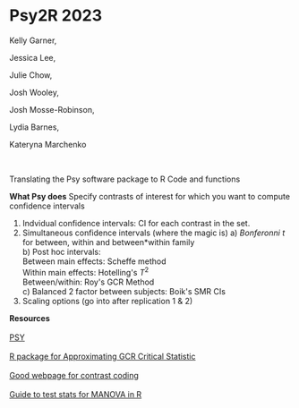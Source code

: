 # Psy2R 2023

Kelly Garner, 

Jessica Lee, 

Julie Chow, 

Josh Wooley, 

Josh Mosse-Robinson, 

Lydia Barnes,  

Kateryna Marchenko  


<br>

Translating the Psy software package to R Code and functions

**What Psy does**
Specify contrasts of interest for which you want to compute confidence intervals

 1.  Indvidual confidence intervals: CI for each contrast in the set.
 2.  Simultaneous confidence intervals (where the magic is)
    a) *Bonferonni t* for between, within and between*within family  
    b)  Post hoc intervals:  
          Between main effects: Scheffe method  
          Within main effects: Hotelling's $T^2$  
          Between/within: Roy's GCR Method  
    c) Balanced 2 factor between subjects: Boik's SMR CIs  
 3. Scaling options (go into after replication 1 & 2)  

    



**Resources**  
<br>
[PSY](https://www.unsw.edu.au/science/our-schools/psychology/our-research/research-tools/psy-statistical-program)  
<br>
[R package for Approximating GCR Critical Statistic](https://github.com/cran/RMTstat)  
<br>
[Good webpage for contrast coding](https://marissabarlaz.github.io/portfolio/contrastcoding/)  
<br>
[Guide to test stats for MANOVA in R](https://rpubs.com/aaronsc32/manova-test-statistics)  
<br>
